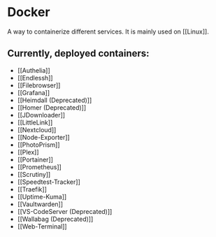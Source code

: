 # Docker

A way to containerize different services. It is mainly used on [[Linux]].


## Currently, deployed containers:
- [[Authelia]]
- [[Endlessh]]
- [[Filebrowser]]
- [[Grafana]]
- [[Heimdall (Deprecated)]]
- [[Homer (Deprecated)]]
- [[JDownloader]]
- [[LittleLink]]
- [[Nextcloud]]
- [[Node-Exporter]]
- [[PhotoPrism]]
- [[Plex]]
- [[Portainer]]
- [[Prometheus]]
- [[Scrutiny]]
- [[Speedtest-Tracker]]
- [[Traefik]]
- [[Uptime-Kuma]]
- [[Vaultwarden]]
- [[VS-CodeServer (Deprecated)]]
- [[Wallabag (Deprecated)]]
- [[Web-Terminal]]


